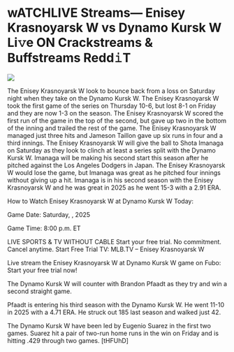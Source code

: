 # wATCHLIVE Streams— Enisey Krasnoyarsk W vs Dynamo Kursk W Li𝚟e ON Crackstreams & Buffstreams Redd𝚒T  
  
  
[![](https://i.imgur.com/qSNzIqt.png)](https://movie.rssnews.media/GAMiBwP.php)  
  
The Enisey Krasnoyarsk W look to bounce back from a loss on Saturday night when they take on the Dynamo Kursk W. The Enisey Krasnoyarsk W took the first game of the series on Thursday 10-6, but lost 8-1 on Friday and they are now 1-3 on the season. The Enisey Krasnoyarsk W scored the first run of the game in the top of the second, but gave up two in the bottom of the inning and trailed the rest of the game. The Enisey Krasnoyarsk W managed just three hits and Jameson Taillon gave up six runs in four and a third innings. The Enisey Krasnoyarsk W will give the ball to Shota Imanaga on Saturday as they look to clinch at least a series split with the Dynamo Kursk W. Imanaga will be making his second start this season after he pitched against the Los Angeles Dodgers in Japan. The Enisey Krasnoyarsk W would lose the game, but Imanaga was great as he pitched four innings without giving up a hit. Imanaga is in his second season with the Enisey Krasnoyarsk W and he was great in 2025 as he went 15-3 with a 2.91 ERA.

How to Watch Enisey Krasnoyarsk W at Dynamo Kursk W Today:

Game Date: Saturday, , 2025

Game Time: 8:00 p.m. ET

LIVE SPORTS & TV WITHOUT CABLE
Start your free trial. No commitment. Cancel anytime.
Start Free Trial
TV: MLB.TV – Enisey Krasnoyarsk W

Live stream the Enisey Krasnoyarsk W at Dynamo Kursk W game on Fubo: Start your free trial now!

The Dynamo Kursk W will counter with Brandon Pfaadt as they try and win a second straight game.

Pfaadt is entering his third season with the Dynamo Kursk W. He went 11-10 in 2025 with a 4.71 ERA. He struck out 185 last season and walked just 42.

The Dynamo Kursk W have been led by Eugenio Suarez in the first two games. Suarez hit a pair of two-run home runs in the win on Friday and is hitting .429 through two games. [tHFUhD]